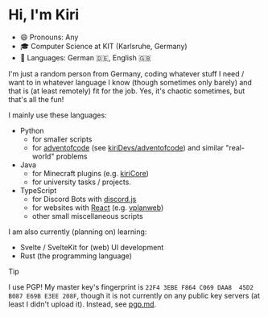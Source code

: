 # Hi, I'm Kiri

- 😄 Pronouns: Any
- 🎓 Computer Science at KIT (Karlsruhe, Germany)
- :speech_balloon: Languages: German :de:, English :gb:

I'm just a random person from Germany, coding whatever stuff I need / want to in whatever language I know
(though sometimes only barely) and that is (at least remotely) fit for the job.
Yes, it's chaotic sometimes, but that's all the fun!

I mainly use these languages:

- Python
  - for smaller scripts
  - for [adventofcode](https://adventofcode.com) (see [kiriDevs/adventofcode](https://github.com/kiriDevs/adventofcode)) and similar "real-world" problems
- Java
  - for Minecraft plugins (e.g. [kiriCore](https://github.com/kiriDevs/kiriCore))
  - for university tasks / projects.
- TypeScript
  - for Discord Bots with [discord.js](https://github.com/discordjs/discord.js)
  - for websites with [React](https://reactjs.org) (e.g. [vplanweb](https://github.com/kiriDevs/vplanweb))
  - other small miscellaneous scripts

I am also currently (planning on) learning:

- Svelte / SvelteKit for (web) UI development
- Rust (the programming language)

> [!TIP]
> I use PGP! My master key's fingerprint is
> `22F4 3EBE F864 C069 DAA8  45D2 B087 E69B E3EE 208F`, though it is not
> currently on any public key servers (at least I didn't upload it).
> Instead, see [pgp.md](pgp.md).

